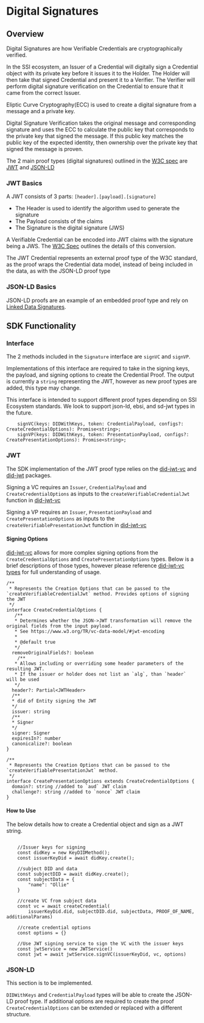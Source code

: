 # Digital Signatures

## Overview

Digital Signatures are how Verifiable Credentials are cryptographically verified.

In the SSI ecosystem, an Issuer of a Credential will digitally sign a Credential object with its private key before it issues it to the Holder. The Holder will then take that signed Credential and present it to a Verifier. The Verifier will perform digital signature verification on the Credential to ensure that it came from the correct Issuer.

Eliptic Curve Cryptography(ECC) is used to create a digital signature from a message and a private key.

Digital Signature Verification takes the original message and corresponding signature and uses the ECC to calculate the public key that corresponds to the private key that signed the message. If this public key matches the public key of the expected identity, then ownership over the private key that signed the message is proven.

The 2 main proof types (digital signatures) outlined in the [W3C spec](https://www.w3.org/TR/vc-data-model/#proofs-signatures) are [JWT](https://www.w3.org/TR/vc-data-model/#json-web-token) and [JSON-LD](https://www.w3.org/TR/vc-data-model/#data-integrity-proofs)

### JWT Basics

A JWT consists of 3 parts: `[header].[payload].[signature]`
* The Header is used to identify the algorithm used to generate the signature
* The Payload consists of the claims
* The Signature is the digital signature (JWS)

A Verifiable Credential can be encoded into JWT claims with the signature being a JWS. The [W3C Spec](https://www.w3.org/TR/vc-data-model/#jwt-encoding) outlines the details of this conversion.

The JWT Credential represents an external proof type of the W3C standard, as the proof wraps the Credential data model, instead of being included in the data, as with the JSON-LD proof type

### JSON-LD Basics

JSON-LD proofs are an example of an embedded proof type and rely on [Linked Data Signatures](https://www.w3.org/TR/vc-data-model/#data-integrity-proofs).

## SDK Functionality

### Interface

The 2 methods included in the `Signature` interface are `signVC` and `signVP`.

Implementations of this interface are required to take in the signing keys, the payload, and signing options to create the Credential Proof. The output is currently a `string` representing the JWT, however as new proof types are added, this type may change.

This interface is intended to support different proof types depending on SSI Ecosystem standards. We look to support json-ld, ebsi, and sd-jwt types in the future.

``` shell
    signVC(keys: DIDWithKeys, token: CredentialPayload, configs?: CreateCredentialOptions): Promise<string>;
    signVP(keys: DIDWithKeys, token: PresentationPayload, configs?: CreatePresentationOptions): Promise<string>;
```

### JWT

The SDK implementation of the JWT proof type relies on the [did-jwt-vc](https://github.com/decentralized-identity/did-jwt-vc) and [did-jwt](https://github.com/decentralized-identity/did-jwt) packages.  

Signing a VC requires an `Issuer`, `CredentialPayload` and `CreateCredentialOptions` as inputs to the `createVerifiableCredentialJwt` function in [did-jwt-vc](https://github.com/decentralized-identity/did-jwt-vc/blob/master/src/index.ts#L75)

Signing a VP requires an `Issuer`, `PresentationPayload` and `CreatePresentationOptions` as inputs to the `createVerifiablePresentationJwt` function in [did-jwt-vc](https://github.com/decentralized-identity/did-jwt-vc/blob/master/src/index.ts#L134)
#### Signing Options

[did-jwt-vc](https://github.com/decentralized-identity/did-jwt-vc) allows for more complex signing options from the `CreateCredentialOptions` and `CreatePresentationOptions` types. Below is a brief descriptions of those types, however please reference [did-jwt-vc types](https://github.com/decentralized-identity/did-jwt-vc/blob/master/src/types.ts) for full understanding of usage.

```shell
/**
 * Represents the Creation Options that can be passed to the `createVerifiableCredentialJwt` method. Provides options of signing the JWT
 */
interface CreateCredentialOptions {
   /**
   * Determines whether the JSON->JWT transformation will remove the original fields from the input payload.
   * See https://www.w3.org/TR/vc-data-model/#jwt-encoding
   *
   * @default true
   */
  removeOriginalFields?: boolean
    /**
   * Allows including or overriding some header parameters of the resulting JWT.
   * If the issuer or holder does not list an `alg`, than `header` will be used
   */
  header?: Partial<JWTHeader>
  /**
  * did of Entity signing the JWT
  */
  issuer: string
  /**
  * Signer
  */
  signer: Signer
  expiresIn?: number
  canonicalize?: boolean
}
```

```shell
/**
 * Represents the Creation Options that can be passed to the `createVerifiablePresentationJwt` method.
 */
interface CreatePresentationOptions extends CreateCredentialOptions {
  domain?: string //added to `aud` JWT claim
  challenge?: string //added to `nonce` JWT claim
}
```
#### How to Use

The below details how to create a Credential object and sign as a JWT string.

```shell

    //Issuer keys for signing
    const didKey = new KeyDIDMethod();
    const issuerKeyDid = await didKey.create();

    //subject DID and data
    const subjectDID = await didKey.create();
    const subjectData = {
        "name": "Ollie"
    }

    //create VC from subject data
    const vc = await createCredential(
        issuerKeyDid.did, subjectDID.did, subjectData, PROOF_OF_NAME, additionalParams)

    //create credential options
    const options = {}

    //Use JWT signing service to sign the VC with the issuer keys
    const jwtService = new JWTService()
    const jwt = await jwtService.signVC(issuerKeyDid, vc, options)
```

### JSON-LD

This section is to be implemented.

`DIDWithKeys` and `CredentialPayload` types will be able to create the JSON-LD proof type.
If additional options are required to create the proof `CreateCredentialOptions` can be extended or replaced with a different structure.


